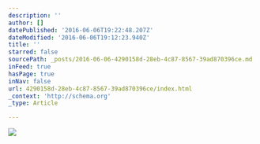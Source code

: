 ```yaml
---
description: ''
author: []
datePublished: '2016-06-06T19:22:48.207Z'
dateModified: '2016-06-06T19:12:23.940Z'
title: ''
starred: false
sourcePath: _posts/2016-06-06-4290158d-28eb-4c87-8567-39ad870396ce.md
inFeed: true
hasPage: true
inNav: false
url: 4290158d-28eb-4c87-8567-39ad870396ce/index.html
_context: 'http://schema.org'
_type: Article

---
```

![](https://the-grid-user-content.s3-us-west-2.amazonaws.com/15110097-28a5-4e9d-85e1-8df1a1852af4.jpg)